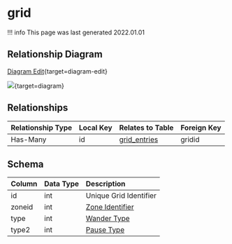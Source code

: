 # grid

!!! info
	This page was last generated 2022.01.01

## Relationship Diagram

[Diagram Edit](https://mermaid.live/edit#eyJjb2RlIjoiZXJEaWFncmFtXG4gICAgZ3JpZCB7XG4gICAgICAgIGludCBpZFxuICAgIH1cbiAgICBncmlkX2VudHJpZXMge1xuICAgICAgICBpbnQgZ3JpZGlkXG4gICAgfVxuICAgIGdyaWQgfHwtLW97IGdyaWRfZW50cmllcyA6IEhhcy1NYW55XG5cbiIsIm1lcm1haWQiOnsidGhlbWUiOiJkZWZhdWx0In0sInVwZGF0ZUVkaXRvciI6dHJ1ZSwiYXV0b1N5bmMiOnRydWUsInVwZGF0ZURpYWdyYW0iOnRydWV9){target=diagram-edit}

[![](https://mermaid.ink/img/eyJjb2RlIjoiZXJEaWFncmFtXG4gICAgZ3JpZCB7XG4gICAgICAgIGludCBpZFxuICAgIH1cbiAgICBncmlkX2VudHJpZXMge1xuICAgICAgICBpbnQgZ3JpZGlkXG4gICAgfVxuICAgIGdyaWQgfHwtLW97IGdyaWRfZW50cmllcyA6IEhhcy1NYW55XG5cbiIsIm1lcm1haWQiOnsidGhlbWUiOiJkZWZhdWx0In0sInVwZGF0ZUVkaXRvciI6dHJ1ZSwiYXV0b1N5bmMiOnRydWUsInVwZGF0ZURpYWdyYW0iOnRydWV9)](https://mermaid.ink/img/eyJjb2RlIjoiZXJEaWFncmFtXG4gICAgZ3JpZCB7XG4gICAgICAgIGludCBpZFxuICAgIH1cbiAgICBncmlkX2VudHJpZXMge1xuICAgICAgICBpbnQgZ3JpZGlkXG4gICAgfVxuICAgIGdyaWQgfHwtLW97IGdyaWRfZW50cmllcyA6IEhhcy1NYW55XG5cbiIsIm1lcm1haWQiOnsidGhlbWUiOiJkZWZhdWx0In0sInVwZGF0ZUVkaXRvciI6dHJ1ZSwiYXV0b1N5bmMiOnRydWUsInVwZGF0ZURpYWdyYW0iOnRydWV9){target=diagram}

## Relationships

| Relationship Type | Local Key | Relates to Table | Foreign Key |
| :--- | :--- | :--- | :--- |
| Has-Many | id | [grid_entries](../../schema/grids/grid_entries.md) | gridid |


## Schema

| Column | Data Type | Description |
| :--- | :--- | :--- |
| id | int | Unique Grid Identifier |
| zoneid | int | [Zone Identifier](../../../../server/zones/zone-list) |
| type | int | [Wander Type](../../../../server/npc/spawns/wander-types) |
| type2 | int | [Pause Type](../../../../server/npc/spawns/pause-types) |

